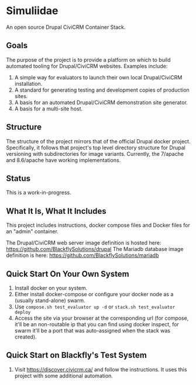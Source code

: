 # Simuliidae
An open source Drupal CiviCRM Container Stack.

## Goals
The purpose of the project is to provide a platform on which to build automated tooling for Drupal/CiviCRM websites. Examples include:
1. A simple way for evaluators to launch their own local Drupal/CiviCRM installation.
2. A standard for generating testing and development copies of production sites.
3. A basis for an automated Drupal/CiviCRM demonstration site generator.
4. A basis for a multi-site host.

## Structure
The structure of the project mirrors that of the official Drupal docker project. Specifically, it follows that project's top level directory structure for Drupal versioning with subdirectories for image variants. Currently, the 7/apache and 8.6/apache have working implementations.

## Status
This is a work-in-progress.

## What It Is, What It Includes
This project includes instructions, docker compose files and Docker files for an "admin" container. 

The Drupal/CiviCRM web server image definition is hosted here: https://github.com/BlackflySolutions/drupal
The Mariadb database image definition is here: https://github.com/BlackflySolutions/mariadb

## Quick Start On Your Own System
1. Install docker on your system.
2. Either install docker-compose or configure your docker node as a (usually stand-alone) swarm.
3. Use `compose.sh test_evaluator up -d` or `stack.sh test_evaluator deploy`
4. Access the site via your browser at the corresponding url (for compose, it'll be an non-routable ip that you can find using docker inspect, for swarm it'll be a port that was auto-assigned when the stack was created).

## Quick Start on Blackfly's Test System
1. Visit https://discover.civicrm.ca/ and follow the instructions. It uses this project with some additional automation.
